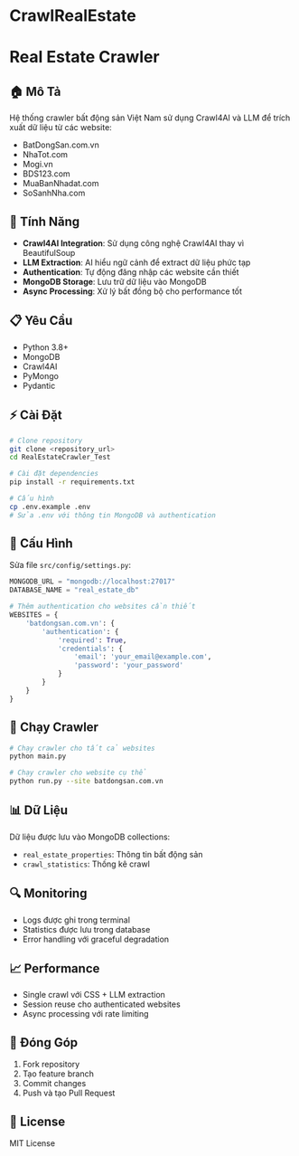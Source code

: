 ﻿# CrawlRealEstate

# Real Estate Crawler

## 🏠 Mô Tả
Hệ thống crawler bất động sản Việt Nam sử dụng Crawl4AI và LLM để trích xuất dữ liệu từ các website:
- BatDongSan.com.vn
- NhaTot.com  
- Mogi.vn
- BDS123.com
- MuaBanNhadat.com
- SoSanhNha.com

## 🚀 Tính Năng
- **Crawl4AI Integration**: Sử dụng công nghệ Crawl4AI thay vì BeautifulSoup
- **LLM Extraction**: AI hiểu ngữ cảnh để extract dữ liệu phức tạp
- **Authentication**: Tự động đăng nhập các website cần thiết
- **MongoDB Storage**: Lưu trữ dữ liệu vào MongoDB
- **Async Processing**: Xử lý bất đồng bộ cho performance tốt

## 📋 Yêu Cầu
- Python 3.8+
- MongoDB
- Crawl4AI
- PyMongo
- Pydantic

## ⚡ Cài Đặt
```bash
# Clone repository
git clone <repository_url>
cd RealEstateCrawler_Test

# Cài đặt dependencies
pip install -r requirements.txt

# Cấu hình
cp .env.example .env
# Sửa .env với thông tin MongoDB và authentication
```

## 🔧 Cấu Hình
Sửa file `src/config/settings.py`:
```python
MONGODB_URL = "mongodb://localhost:27017"
DATABASE_NAME = "real_estate_db"

# Thêm authentication cho websites cần thiết
WEBSITES = {
    'batdongsan.com.vn': {
        'authentication': {
            'required': True,
            'credentials': {
                'email': 'your_email@example.com',
                'password': 'your_password'
            }
        }
    }
}
```

## 🏃 Chạy Crawler
```bash
# Chạy crawler cho tất cả websites
python main.py

# Chạy crawler cho website cụ thể
python run.py --site batdongsan.com.vn
```

## 📊 Dữ Liệu
Dữ liệu được lưu vào MongoDB collections:
- `real_estate_properties`: Thông tin bất động sản
- `crawl_statistics`: Thống kê crawl

## 🔍 Monitoring
- Logs được ghi trong terminal
- Statistics được lưu trong database
- Error handling với graceful degradation

## 📈 Performance
- Single crawl với CSS + LLM extraction
- Session reuse cho authenticated websites
- Async processing với rate limiting

## 🤝 Đóng Góp
1. Fork repository
2. Tạo feature branch
3. Commit changes
4. Push và tạo Pull Request

## 📄 License
MIT License
